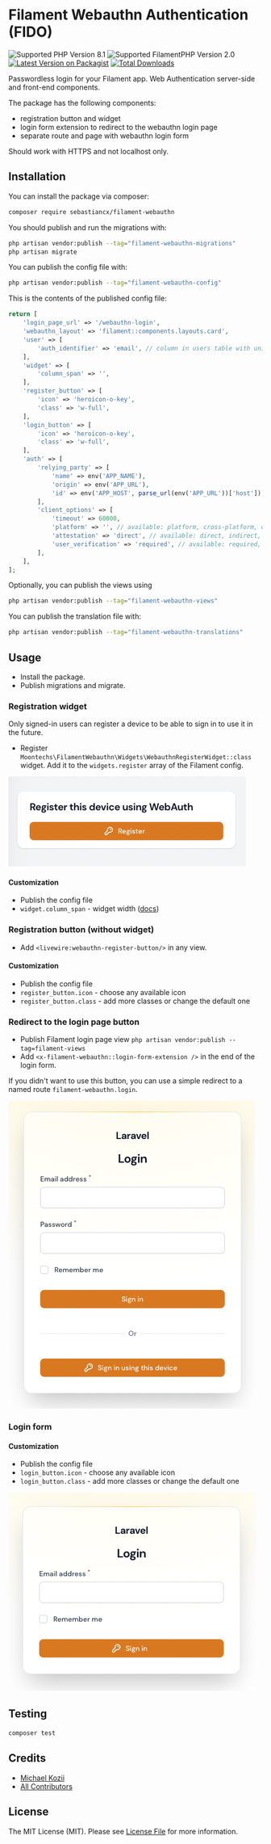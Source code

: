# Filament Webauthn Authentication (FIDO)

![Supported PHP Version 8.1](https://img.shields.io/badge/8.1-blue?style=flat-square&label=Supported%20PHP%20Version)
![Supported FilamentPHP Version 2.0](https://img.shields.io/badge/2.0-red?style=flat-square&label=Supported%20FilamentPHP%20%20Version)
[![Latest Version on Packagist](https://img.shields.io/packagist/v/sebastiancx/filament-webauthn.svg?style=flat-square)](https://packagist.org/packages/sebastiancx/filament-webauthn)
[![Total Downloads](https://img.shields.io/packagist/dt/sebastiancx/filament-webauthn.svg?style=flat-square)](https://packagist.org/packages/sebastiancx/filament-webauthn)

Passwordless login for your Filament app. Web Authentication server-side and front-end components.

The package has the following components:
* registration button and widget
* login form extension to redirect to the webauthn login page
* separate route and page with webauthn login form

Should work with HTTPS and not localhost only.

## Installation

You can install the package via composer:

```bash
composer require sebastiancx/filament-webauthn
```

You should publish and run the migrations with:

```bash
php artisan vendor:publish --tag="filament-webauthn-migrations"
php artisan migrate
```

You can publish the config file with:

```bash
php artisan vendor:publish --tag="filament-webauthn-config"
```

This is the contents of the published config file:

```php
return [
    'login_page_url' => '/webauthn-login',
    'webauthn_layout' => 'filament::components.layouts.card',
    'user' => [
        'auth_identifier' => 'email', // column in users table with unique user id
    ],
    'widget' => [
        'column_span' => '',
    ],
    'register_button' => [
        'icon' => 'heroicon-o-key',
        'class' => 'w-full',
    ],
    'login_button' => [
        'icon' => 'heroicon-o-key',
        'class' => 'w-full',
    ],
    'auth' => [
        'relying_party' => [
            'name' => env('APP_NAME'),
            'origin' => env('APP_URL'),
            'id' => env('APP_HOST', parse_url(env('APP_URL'))['host']),
        ],
        'client_options' => [
            'timeout' => 60000,
            'platform' => '', // available: platform, cross-platform, or leave empty
            'attestation' => 'direct', // available: direct, indirect, none
            'user_verification' => 'required', // available: required, preferred, discouraged
        ],
    ],
];
```

Optionally, you can publish the views using

```bash
php artisan vendor:publish --tag="filament-webauthn-views"
```

You can publish the translation file with:

```bash
php artisan vendor:publish --tag="filament-webauthn-translations"
```

## Usage

* Install the package.
* Publish migrations and migrate.

### Registration widget
Only signed-in users can register a device to be able to sign in to use it in the future.

* Register `Moontechs\FilamentWebauthn\Widgets\WebauthnRegisterWidget::class` widget. 
Add it to the `widgets.register` array of the Filament config.

![widget](images/widget.png?raw=true)

#### Customization
* Publish the config file
* `widget.column_span` - widget width ([docs](https://filamentphp.com/docs/2.x/admin/dashboard/getting-started#customizing-widget-width))

### Registration button (without widget)
* Add `<livewire:webauthn-register-button/>` in any view.

#### Customization
* Publish the config file
* `register_button.icon` - choose any available icon
* `register_button.class` - add more classes or change the default one 

### Redirect to the login page button

* Publish Filament login page view `php artisan vendor:publish --tag=filament-views`
* Add `<x-filament-webauthn::login-form-extension />` in the end of the login form.

If you didn't want to use this button, you can use a simple redirect to a named route `filament-webauthn.login`.

![redirect to login page](images/reditect-to-login-page.png?raw=true)

### Login form
#### Customization
* Publish the config file
* `login_button.icon` - choose any available icon
* `login_button.class` - add more classes or change the default one

![login](images/login.png?raw=true)

## Testing

```bash
composer test
```

## Credits

- [Michael Kozii](https://github.com/mkoziy)
- [All Contributors](../../contributors)

## License

The MIT License (MIT). Please see [License File](LICENSE.md) for more information.
